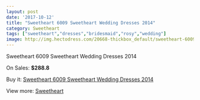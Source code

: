 ```yaml
---
layout: post
date: '2017-10-12'
title: "Sweetheart 6009 Sweetheart Wedding Dresses 2014"
category: Sweetheart
tags: ["sweetheart","dresses","bridesmaid","rosy","wedding"]
image: http://img.hectodress.com/20668-thickbox_default/sweetheart-6009-sweetheart-wedding-dresses-2014.jpg
---
```

Sweetheart 6009 Sweetheart Wedding Dresses 2014

On Sales: **$288.8**
<a href="https://www.hectodress.com/sweetheart/9532-sweetheart-6009-sweetheart-wedding-dresses-2014.html"><amp-img layout="responsive" width="600" height="600" src="//img.hectodress.com/20668-thickbox_default/sweetheart-6009-sweetheart-wedding-dresses-2014.jpg" alt="Sweetheart 6009 Sweetheart Wedding Dresses 2014 0" /></a>
<a href="https://www.hectodress.com/sweetheart/9532-sweetheart-6009-sweetheart-wedding-dresses-2014.html"><amp-img layout="responsive" width="600" height="600" src="//img.hectodress.com/20671-thickbox_default/sweetheart-6009-sweetheart-wedding-dresses-2014.jpg" alt="Sweetheart 6009 Sweetheart Wedding Dresses 2014 1" /></a>
<a href="https://www.hectodress.com/sweetheart/9532-sweetheart-6009-sweetheart-wedding-dresses-2014.html"><amp-img layout="responsive" width="600" height="600" src="//img.hectodress.com/20670-thickbox_default/sweetheart-6009-sweetheart-wedding-dresses-2014.jpg" alt="Sweetheart 6009 Sweetheart Wedding Dresses 2014 2" /></a>
<a href="https://www.hectodress.com/sweetheart/9532-sweetheart-6009-sweetheart-wedding-dresses-2014.html"><amp-img layout="responsive" width="600" height="600" src="//img.hectodress.com/20669-thickbox_default/sweetheart-6009-sweetheart-wedding-dresses-2014.jpg" alt="Sweetheart 6009 Sweetheart Wedding Dresses 2014 3" /></a>

Buy it: [Sweetheart 6009 Sweetheart Wedding Dresses 2014](https://www.hectodress.com/sweetheart/9532-sweetheart-6009-sweetheart-wedding-dresses-2014.html "Sweetheart 6009 Sweetheart Wedding Dresses 2014")

View more: [Sweetheart](https://www.hectodress.com/157-sweetheart "Sweetheart")